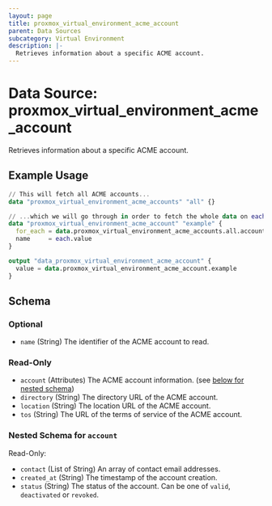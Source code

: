 ```yaml
---
layout: page
title: proxmox_virtual_environment_acme_account
parent: Data Sources
subcategory: Virtual Environment
description: |-
  Retrieves information about a specific ACME account.
---
```


# Data Source: proxmox_virtual_environment_acme_account

Retrieves information about a specific ACME account.

## Example Usage

```terraform
// This will fetch all ACME accounts...
data "proxmox_virtual_environment_acme_accounts" "all" {}

// ...which we will go through in order to fetch the whole data on each account.
data "proxmox_virtual_environment_acme_account" "example" {
  for_each = data.proxmox_virtual_environment_acme_accounts.all.accounts
  name     = each.value
}

output "data_proxmox_virtual_environment_acme_account" {
  value = data.proxmox_virtual_environment_acme_account.example
}
```

<!-- schema generated by tfplugindocs -->
## Schema

### Optional

- `name` (String) The identifier of the ACME account to read.

### Read-Only

- `account` (Attributes) The ACME account information. (see [below for nested schema](#nestedatt--account))
- `directory` (String) The directory URL of the ACME account.
- `location` (String) The location URL of the ACME account.
- `tos` (String) The URL of the terms of service of the ACME account.

<a id="nestedatt--account"></a>
### Nested Schema for `account`

Read-Only:

- `contact` (List of String) An array of contact email addresses.
- `created_at` (String) The timestamp of the account creation.
- `status` (String) The status of the account. Can be one of `valid`, `deactivated` or `revoked`.
